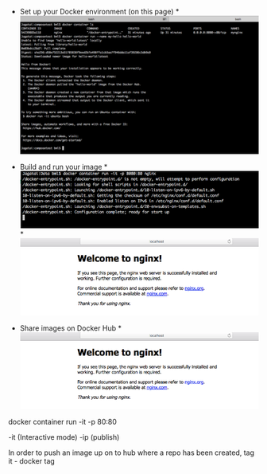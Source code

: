 - Set up your Docker environment (on this page)
*![Setting up Docker](https://github.com/pyruskimo/G4-Test/blob/master/Docker%20container%20name%20my-hello.png)


- Build and run your image
*![Build and run](https://github.com/pyruskimo/G4-Test/blob/master/Build%20and%20run%20your%20image.png)
*![Share images](https://github.com/pyruskimo/G4-Test/blob/master/Share%20images%20on%20Docker%20Hub.png)



- Share images on Docker Hub
*![share images](https://github.com/pyruskimo/G4-Test/blob/master/Share%20images%20on%20Docker%20Hub.png)

docker container run -it -p 80:80 <image>

-it (Interactive mode)
-ip  (publish)

In order to push an image up on to hub where a repo has been created, tag it - docker tag <image> <repo name> 
